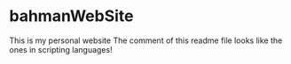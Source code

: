 # bahmanWebSite
This is my personal website
The comment of this readme file looks like the ones in scripting languages!

